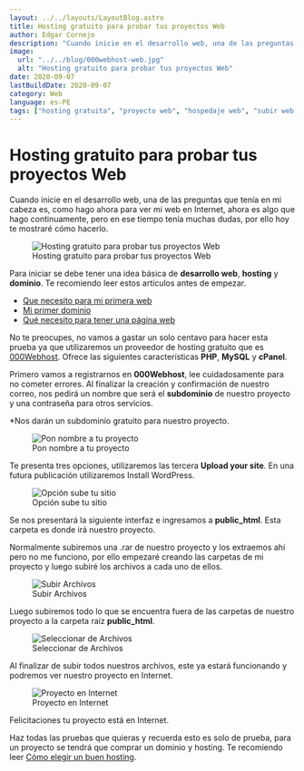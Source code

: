 ```yaml
---
layout: ../../layouts/LayoutBlog.astro
title: Hosting gratuito para probar tus proyectos Web
author: Edgar Cornejo
description: "Cuando inicie en el desarrollo web, una de las preguntas que tenía en mi cabeza es, como hago ahora para ver mi web en Internet, ahora es algo que hago continuamente, pero en ese tiempo tenía muchas dudas, por ello hoy te mostraré cómo hacerlo."
image:
  url: "../../blog/000webhost-web.jpg"
  alt: "Hosting gratuito para probar tus proyectos Web"
date: 2020-09-07
lastBuildDate: 2020-09-07
category: Web
language: es-PE
tags: ["hosting gratuita", "proyecto web", "hospedaje web", "subir web a internet"]
---
```


# Hosting gratuito para probar tus proyectos Web

Cuando inicie en el desarrollo web, una de las preguntas que tenía en mi cabeza es, como hago ahora para ver mi web en Internet, ahora es algo que hago continuamente, pero en ese tiempo tenía muchas dudas, por ello hoy te mostraré cómo hacerlo.

<figure>
  <img src="../../blog/000webhost-web.jpg" alt="Hosting gratuito para probar tus proyectos Web"/>
  <figcaption>Hosting gratuito para probar tus proyectos Web</figcaption>
</figure>

Para iniciar se debe tener una idea básica de **desarrollo web**, **hosting** y **dominio**. Te recomiendo leer estos artículos antes de empezar.

- <a href="que-necesito-para-mi-primera-web" title="Que necesito para mi primera web" target="_blank">Que necesito para mi primera web</a>
- <a href="mi-primer-dominio" title="Mi primer dominio" target="_blank">Mi primer dominio</a>
- <a href="que-necesito-para-tener-una-pagina-web" title="Qué necesito para tener una página web" target="_blank">Qué necesito para tener una página web</a>

No te preocupes, no vamos a gastar un solo centavo para hacer esta prueba ya que utilizaremos un proveedor de hosting gratuito que es <a href="https://es.000webhost.com/" title="000Webhost" target="_blank">000Webhost</a>. Ofrece las siguientes características **PHP**, **MySQL** y **cPanel**.

Primero vamos a registrarnos en **000Webhost**, lee cuidadosamente para no cometer errores. Al finalizar la creación y confirmación de nuestro correo, nos pedirá un nombre  que será el **subdominio** de nuestro proyecto y una contraseña para otros servicios.

*Nos darán un subdominio gratuito para nuestro proyecto.

<figure>
  <img src="../../blog/000webhost-nombra-tu-proyecto.jpg" alt="Pon nombre a tu proyecto"/>
  <figcaption>Pon nombre a tu proyecto</figcaption>
</figure>

Te presenta tres opciones, utilizaremos las tercera **Upload your site**. En una futura publicación utilizaremos Install WordPress.

<figure>
  <img src="../../blog/000webhost-opcion-sube-tu-sitio.jpg" alt="Opción sube tu sitio"/>
  <figcaption>Opción sube tu sitio</figcaption>
</figure>

Se nos presentará la siguiente interfaz e ingresamos a **public_html**. Esta carpeta es donde irá nuestro proyecto.

Normalmente subiremos una .rar de nuestro proyecto y los extraemos ahí pero no me funciono, por ello empezaré creando las carpetas de mi proyecto y luego subiré los archivos a cada uno de ellos.

<figure>
  <img src="../../blog/000webhost-subir-archivos.jpg" alt="Subir Archivos"/>
  <figcaption>Subir Archivos</figcaption>
</figure>

Luego subiremos todo lo que se encuentra fuera de las carpetas de nuestro proyecto a la carpeta raíz **public_html**.

<figure>
  <img src="../../blog/000webhost-seleccionar-archivos.jpg" alt="Seleccionar de Archivos"/>
  <figcaption>Seleccionar de Archivos</figcaption>
</figure>

Al finalizar de subir todos nuestros archivos, este ya estará funcionando y podremos ver nuestro proyecto en Internet.

<figure>
  <img src="../../blog/000webhost-proyecto-en-internet.jpg" alt="Proyecto en Internet"/>
  <figcaption>Proyecto en Internet</figcaption>
</figure>

Felicitaciones tu proyecto está en Internet.

Haz todas las pruebas que quieras y recuerda esto es solo de prueba, para un proyecto se tendrá que comprar un dominio y hosting. Te recomiendo leer <a href="como-elegir-un-buen-hosting/" title="Cómo elegir un buen hosting" target="_blank">Cómo elegir un buen hosting</a>.